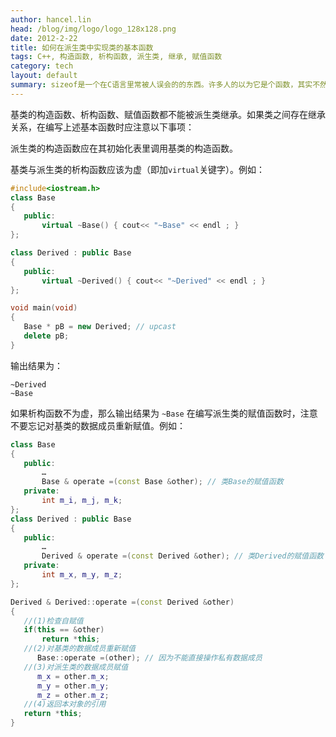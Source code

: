 ```yaml
---
author: hancel.lin
head: /blog/img/logo/logo_128x128.png
date: 2012-2-22
title: 如何在派生类中实现类的基本函数
tags: C++, 构造函数, 析构函数, 派生类, 继承, 赋值函数
category: tech
layout: default
summary: sizeof是一个在C语言里常被人误会的的东西。许多人的以为它是个函数，其实不然。只要查一下 C语言保留关键字列表，就会发现sizeof赫然在表上。或者查一下C语言运算符优先级方面的资料，也可以在里面发现sizeof的身影。...
---
```

基类的构造函数、析构函数、赋值函数都不能被派生类继承。如果类之间存在继承关系，在编写上述基本函数时应注意以下事项：

派生类的构造函数应在其初始化表里调用基类的构造函数。

基类与派生类的析构函数应该为虚（即加`virtual`关键字）。例如：

```cpp
#include<iostream.h>  
class Base  
{  
   public:  
       virtual ~Base() { cout<< "~Base" << endl ; }
};

class Derived : public Base  
{  
   public:  
       virtual ~Derived() { cout<< "~Derived" << endl ; }
};

void main(void)  
{  
   Base * pB = new Derived; // upcast  
   delete pB;  
}  
```

输出结果为：
```
~Derived
~Base
```
如果析构函数不为虚，那么输出结果为
`~Base`
在编写派生类的赋值函数时，注意不要忘记对基类的数据成员重新赋值。例如：

```cpp
class Base  
{  
   public:  
       …  
       Base & operate =(const Base &other); // 类Base的赋值函数  
   private:  
       int m_i, m_j, m_k;  
};  
class Derived : public Base  
{  
   public:  
       …  
       Derived & operate =(const Derived &other); // 类Derived的赋值函数  
   private:  
       int m_x, m_y, m_z;  
};  

Derived & Derived::operate =(const Derived &other)  
{  
   //(1)检查自赋值  
   if(this == &other)  
       return *this;  
   //(2)对基类的数据成员重新赋值  
      Base::operate =(other); // 因为不能直接操作私有数据成员  
   //(3)对派生类的数据成员赋值  
      m_x = other.m_x;  
      m_y = other.m_y;  
      m_z = other.m_z;  
   //(4)返回本对象的引用  
   return *this;  
}  
```
